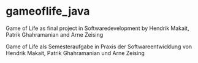 gameoflife_java
==========================

Game of Life as final project in Softwaredevelopment by Hendrik Makait, Patrik Ghahramanian and Arne Zeising

Game of Life als Semesteraufgabe in Praxis der Softwareentwicklung von Hendrik Makait, Patrik Ghahramanian und Arne Zeising
